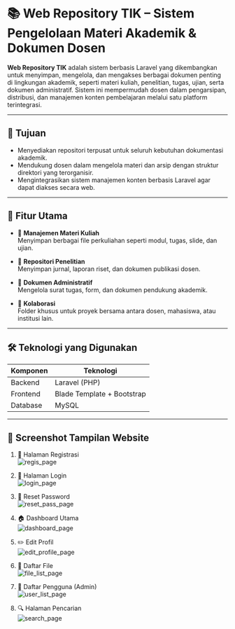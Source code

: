# 📚 Web Repository TIK – Sistem Pengelolaan Materi Akademik & Dokumen Dosen

**Web Repository TIK** adalah sistem berbasis Laravel yang dikembangkan untuk menyimpan, mengelola, dan mengakses berbagai dokumen penting di lingkungan akademik, seperti materi kuliah, penelitian, tugas, ujian, serta dokumen administratif. Sistem ini mempermudah dosen dalam pengarsipan, distribusi, dan manajemen konten pembelajaran melalui satu platform terintegrasi.

---

## 🎯 Tujuan

- Menyediakan repositori terpusat untuk seluruh kebutuhan dokumentasi akademik.
- Mendukung dosen dalam mengelola materi dan arsip dengan struktur direktori yang terorganisir.
- Mengintegrasikan sistem manajemen konten berbasis Laravel agar dapat diakses secara web.

---

## 🚀 Fitur Utama

- 📁 **Manajemen Materi Kuliah**  
  Menyimpan berbagai file perkuliahan seperti modul, tugas, slide, dan ujian.

- 🔬 **Repositori Penelitian**  
  Menyimpan jurnal, laporan riset, dan dokumen publikasi dosen.

- 📝 **Dokumen Administratif**  
  Mengelola surat tugas, form, dan dokumen pendukung akademik.

- 🤝 **Kolaborasi**  
  Folder khusus untuk proyek bersama antara dosen, mahasiswa, atau institusi lain.

---

## 🛠️ Teknologi yang Digunakan

| Komponen       | Teknologi               |
|----------------|--------------------------|
| Backend        | Laravel (PHP)            |
| Frontend       | Blade Template + Bootstrap |
| Database       | MySQL                    |

---

## 📸 Screenshot Tampilan Website

1. 📝 Halaman Registrasi  
   ![regis_page](https://github.com/user-attachments/assets/64afe12b-cd37-48bf-96b2-b66f69b98dbd)

2. 🔐 Halaman Login  
   ![login_page](https://github.com/user-attachments/assets/f4f8fd0a-3547-4228-9998-0313064a839b)

3. 🔄 Reset Password  
   ![reset_pass_page](https://github.com/user-attachments/assets/335c2cd9-7389-4b33-bf2d-05703cd95ed0)

4. 🏠 Dashboard Utama  
   ![dashboard_page](https://github.com/user-attachments/assets/d72ae4ab-5471-44fc-b8b9-e3fa9cb70429)

5. ✏️ Edit Profil  
   ![edit_profile_page](https://github.com/user-attachments/assets/ac53939d-2740-4c97-a25f-fc0e56425b42)

6. 📁 Daftar File  
   ![file_list_page](https://github.com/user-attachments/assets/05cc9a56-1376-45a1-9ef0-791678e1b474)

7. 👥 Daftar Pengguna (Admin)  
   ![user_list_page](https://github.com/user-attachments/assets/e3b99294-baa1-46e7-adbb-7b2ac085d710)

8. 🔍 Halaman Pencarian  
   ![search_page](https://github.com/user-attachments/assets/2812a1c5-9c62-4f35-a6bd-3a0d166579b7)

